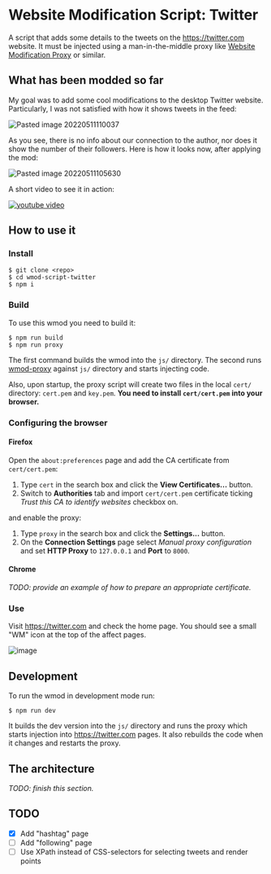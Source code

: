 # Website Modification Script: Twitter

A script that adds some details to the tweets on the https://twitter.com website. It must be injected using a man-in-the-middle
proxy like [Website Modification Proxy](https://github.com/OnkelTem/wmod-proxy) or similar.

## What has been modded so far

My goal was to add some cool modifications to the desktop Twitter website. Particularly, I was not satisfied
with how it shows tweets in the feed:

![Pasted image 20220511110037](https://user-images.githubusercontent.com/114060/167895950-869d71fd-66e7-448f-8566-d08af572fe92.png)

As you see, there is no info about our connection to the author, nor does it show the number of their followers. Here is how it looks now, after applying the mod:

![Pasted image 20220511105630](https://user-images.githubusercontent.com/114060/167896028-316c078c-56fc-4ba9-95fd-8e9803d1d236.png)

A short video to see it in action:

[![youtube video](https://img.youtube.com/vi/9gpQZZbrGPk/0.jpg)](https://www.youtube.com/watch?v=9gpQZZbrGPk)

## How to use it

### Install

```
$ git clone <repo>
$ cd wmod-script-twitter
$ npm i
```

### Build

To use this wmod you need to build it:

```
$ npm run build
$ npm run proxy
```

The first command builds the wmod into the `js/` directory. The second runs [wmod-proxy](https://github.com/OnkelTem/wmod-proxy)
against `js/` directory and starts injecting code.

Also, upon startup, the proxy script will create two files in the local `cert/` directory: `cert.pem` and `key.pem`.
**You need to install `cert/cert.pem` into your browser.**

### Configuring the browser

#### Firefox

Open the `about:preferences` page and add the CA certificate from `cert/cert.pem`:

1. Type `cert` in the search box and click the **View Certificates...** button.
2. Switch to **Authorities** tab and import `cert/cert.pem` certificate ticking _Trust this CA to identify websites_ checkbox on.

and enable the proxy:

1. Type `proxy` in the search box and click the **Settings...** button.
2. On the **Connection Settings** page select _Manual proxy configuration_ and set **HTTP Proxy** to `127.0.0.1` and **Port** to `8000`.

#### Chrome

_TODO: provide an example of how to prepare an appropriate certificate._

### Use

Visit https://twitter.com and check the home page. You should see a small "WM" icon at the top of the affect pages.

![image](https://user-images.githubusercontent.com/114060/169668987-3c84aabb-ddb2-4363-82b5-0153299a0384.png)

## Development

To run the wmod in development mode run:

```
$ npm run dev
```

It builds the dev version into the `js/` directory and runs the proxy which starts injection into https://twitter.com pages.
It also rebuilds the code when it changes and restarts the proxy.

## The architecture

_TODO: finish this section._

## TODO

- [x] Add "hashtag" page
- [ ] Add "following" page
- [ ] Use XPath instead of CSS-selectors for selecting tweets and render points
